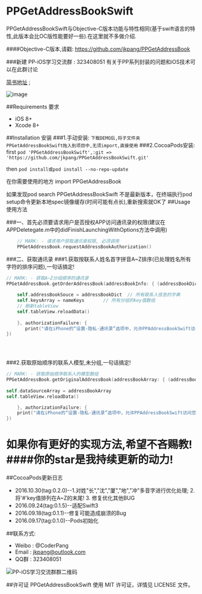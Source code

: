 # PPGetAddressBookSwift

PPGetAddressBookSwift与Objective-C版本功能与特性相同(基于swift语言的特性,此版本会比OC版性能要好一些).在这里就不多做介绍.

####Objective-C版本,请戳: https://github.com/jkpang/PPGetAddressBook

###新建 PP-iOS学习交流群 : 323408051 有关于PP系列封装的问题和iOS技术可以在此群讨论

[简书地址](http://www.jianshu.com/p/b51a6125bcff) ;

![image](https://github.com/jkpang/PPGetAddressBook/blob/master/AddressBook.mov.gif)

##Requirements 要求
* iOS 8+
* Xcode 8+

##Installation 安装
###1.手动安装:
`下载DEMO后,将子文件夹PPGetAddressBookSwift拖入到项目中,无须import,直接使用`
###2.CocoaPods安装:
first
`pod 'PPGetAddressBookSwift',:git => 'https://github.com/jkpang/PPGetAddressBookSwift.git'`

then
`pod install或pod install --no-repo-update`

在你需要使用的地方 import PPGetAddressBook

如果发现pod search PPGetAddressBookSwift 不是最新版本，在终端执行pod setup命令更新本地spec镜像缓存(时间可能有点长),重新搜索就OK了
##Usage 使用方法

###一、首先必须要请求用户是否授权APP访问通讯录的权限(建议在APPDeletegate.m中的didFinishLaunchingWithOptions方法中调用)

```swift
    // MARK: - 请求用户获取通讯录权限, 必须调用
    PPGetAddressBook.requestAddressBookAuthorization()
```
###二、获取通讯录
###1.获取按联系人姓名首字拼音A~Z排序(已处理姓名所有字符的排序问题),一句话搞定!

```swift
// MARK: - 获取A~Z分组顺序的通讯录
PPGetAddressBook.getOrderAddressBook(addressBookInfo: { (addressBookDict, nameKeys) in
            
    self.addressBookSouce = addressBookDict  // 所有联系人信息的字典
    self.keysArray = nameKeys       // 所有分组的key值数组
    // 刷新tableView
    self.tableView.reloadData()
            
    }, authorizationFailure: {
       print("请在iPhone的“设置-隐私-通讯录”选项中，允许PPAddressBookSwift访问您的通讯录")  
})


   
```
###2.获取原始顺序的联系人模型,未分组,一句话搞定!

```swift
// MARK: - 获取原始顺序联系人的模型数组
PPGetAddressBook.getOriginalAddressBook(addressBookArray: { (addressBookArray) in
            
self.dataSourceArray = addressBookArray    
self.tableView.reloadData()   

    }, authorizationFailure: {
    print("请在iPhone的“设置-隐私-通讯录”选项中，允许PPAddressBookSwift访问您的通讯录") 
})

```

如果你有更好的实现方法,希望不吝赐教!
####你的star是我持续更新的动力!
===
##CocoaPods更新日志
* 2016.10.30(tag:0.2.0)--1.对姓"长","沈","厦","地","冲"多音字进行优化处理; 2.将'#'key值排列在A~Z的末尾! 3. 修复优化其他BUG
* 2016.09.24(tag:0.1.5)--适配Swift3
* 2016.09.18(tag:0.1.1)--修复可能造成崩溃的Bug
* 2016.09.17(tag:0.1.0)--Pods初始化

##联系方式:
* Weibo : @CoderPang
* Email : jkpang@outlook.com
* QQ群 : 323408051

![PP-iOS学习交流群群二维码](https://github.com/jkpang/PPCounter/blob/master/PP-iOS%E5%AD%A6%E4%B9%A0%E4%BA%A4%E6%B5%81%E7%BE%A4%E7%BE%A4%E4%BA%8C%E7%BB%B4%E7%A0%81.png)

##许可证
PPGetAddressBookSwift 使用 MIT 许可证，详情见 LICENSE 文件。




